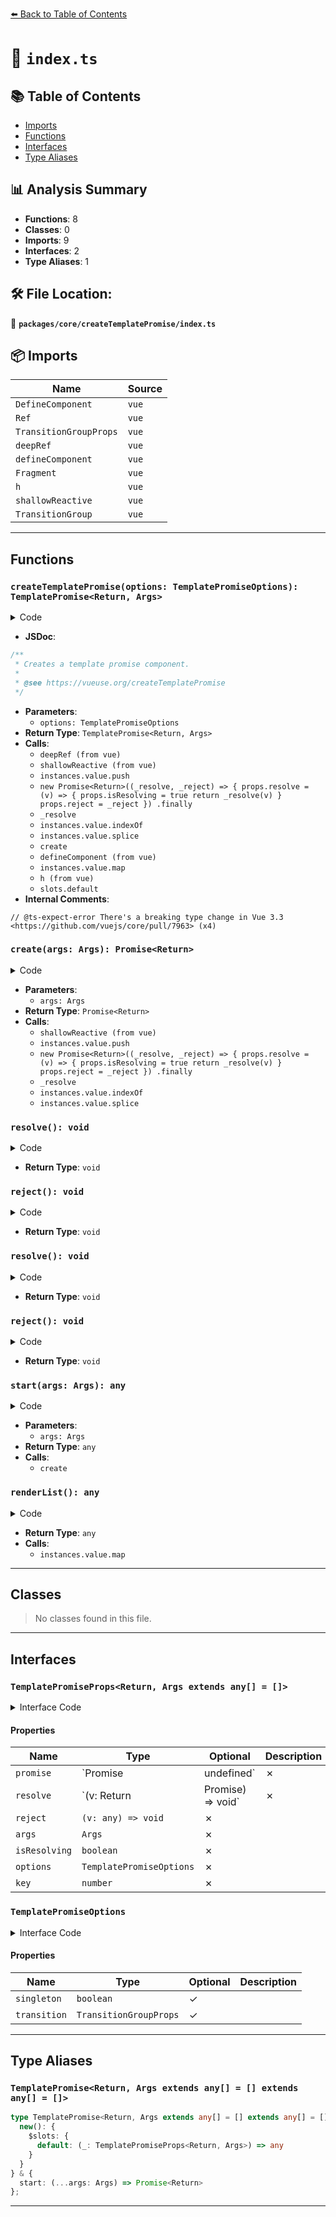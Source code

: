 [⬅️ Back to Table of Contents](../../../index.md)

# 📄 `index.ts`

## 📚 Table of Contents

- [Imports](#imports)
- [Functions](#functions)
- [Interfaces](#interfaces)
- [Type Aliases](#type-aliases)

## 📊 Analysis Summary

- **Functions**: 8
- **Classes**: 0
- **Imports**: 9
- **Interfaces**: 2
- **Type Aliases**: 1

## 🛠️ File Location:
📂 **`packages/core/createTemplatePromise/index.ts`**

## 📦 Imports

| Name | Source |
|------|--------|
| `DefineComponent` | `vue` |
| `Ref` | `vue` |
| `TransitionGroupProps` | `vue` |
| `deepRef` | `vue` |
| `defineComponent` | `vue` |
| `Fragment` | `vue` |
| `h` | `vue` |
| `shallowReactive` | `vue` |
| `TransitionGroup` | `vue` |


---

## Functions

### `createTemplatePromise(options: TemplatePromiseOptions): TemplatePromise<Return, Args>`

<details><summary>Code</summary>

```ts
export function createTemplatePromise<Return, Args extends any[] = []>(
  options: TemplatePromiseOptions = {},
): TemplatePromise<Return, Args> {
  let index = 0
  const instances = deepRef([]) as Ref<TemplatePromiseProps<Return, Args>[]>

  function create(...args: Args) {
    const props = shallowReactive({
      key: index++,
      args,
      promise: undefined,
      resolve: () => {},
      reject: () => {},
      isResolving: false,
      options,
    }) as TemplatePromiseProps<Return, Args>

    instances.value.push(props)

    props.promise = new Promise<Return>((_resolve, _reject) => {
      props.resolve = (v) => {
        props.isResolving = true
        return _resolve(v)
      }
      props.reject = _reject
    })
      .finally(() => {
        props.promise = undefined
        const index = instances.value.indexOf(props)
        if (index !== -1)
          instances.value.splice(index, 1)
      })

    return props.promise
  }

  function start(...args: Args) {
    if (options.singleton && instances.value.length > 0)
      return instances.value[0].promise
    return create(...args)
  }

  const component = defineComponent((_, { slots }) => {
    const renderList = () => instances.value.map(props => h(Fragment, { key: props.key }, slots.default?.(props)))
    if (options.transition)
      return () => h(TransitionGroup, options.transition, renderList)
    return renderList
  })

  // @ts-expect-error There's a breaking type change in Vue 3.3 <https://github.com/vuejs/core/pull/7963>
  component.start = start

  return component as any
}
```
</details>

- **JSDoc**:
```ts
/**
 * Creates a template promise component.
 *
 * @see https://vueuse.org/createTemplatePromise
 */
```

- **Parameters**:
  - `options: TemplatePromiseOptions`
- **Return Type**: `TemplatePromise<Return, Args>`
- **Calls**:
  - `deepRef (from vue)`
  - `shallowReactive (from vue)`
  - `instances.value.push`
  - `new Promise<Return>((_resolve, _reject) => {
      props.resolve = (v) => {
        props.isResolving = true
        return _resolve(v)
      }
      props.reject = _reject
    })
      .finally`
  - `_resolve`
  - `instances.value.indexOf`
  - `instances.value.splice`
  - `create`
  - `defineComponent (from vue)`
  - `instances.value.map`
  - `h (from vue)`
  - `slots.default`
- **Internal Comments**:
```
// @ts-expect-error There's a breaking type change in Vue 3.3 <https://github.com/vuejs/core/pull/7963> (x4)
```

### `create(args: Args): Promise<Return>`

<details><summary>Code</summary>

```ts
function create(...args: Args) {
    const props = shallowReactive({
      key: index++,
      args,
      promise: undefined,
      resolve: () => {},
      reject: () => {},
      isResolving: false,
      options,
    }) as TemplatePromiseProps<Return, Args>

    instances.value.push(props)

    props.promise = new Promise<Return>((_resolve, _reject) => {
      props.resolve = (v) => {
        props.isResolving = true
        return _resolve(v)
      }
      props.reject = _reject
    })
      .finally(() => {
        props.promise = undefined
        const index = instances.value.indexOf(props)
        if (index !== -1)
          instances.value.splice(index, 1)
      })

    return props.promise
  }
```
</details>

- **Parameters**:
  - `args: Args`
- **Return Type**: `Promise<Return>`
- **Calls**:
  - `shallowReactive (from vue)`
  - `instances.value.push`
  - `new Promise<Return>((_resolve, _reject) => {
      props.resolve = (v) => {
        props.isResolving = true
        return _resolve(v)
      }
      props.reject = _reject
    })
      .finally`
  - `_resolve`
  - `instances.value.indexOf`
  - `instances.value.splice`
### `resolve(): void`

<details><summary>Code</summary>

```ts
() => {}
```
</details>

- **Return Type**: `void`
### `reject(): void`

<details><summary>Code</summary>

```ts
() => {}
```
</details>

- **Return Type**: `void`
### `resolve(): void`

<details><summary>Code</summary>

```ts
() => {}
```
</details>

- **Return Type**: `void`
### `reject(): void`

<details><summary>Code</summary>

```ts
() => {}
```
</details>

- **Return Type**: `void`
### `start(args: Args): any`

<details><summary>Code</summary>

```ts
function start(...args: Args) {
    if (options.singleton && instances.value.length > 0)
      return instances.value[0].promise
    return create(...args)
  }
```
</details>

- **Parameters**:
  - `args: Args`
- **Return Type**: `any`
- **Calls**:
  - `create`
### `renderList(): any`

<details><summary>Code</summary>

```ts
() => instances.value.map(props => h(Fragment, { key: props.key }, slots.default?.(props)))
```
</details>

- **Return Type**: `any`
- **Calls**:
  - `instances.value.map`

---

## Classes

> No classes found in this file.


---

## Interfaces

### `TemplatePromiseProps<Return, Args extends any[] = []>`

<details><summary>Interface Code</summary>

```ts
export interface TemplatePromiseProps<Return, Args extends any[] = []> {
  /**
   * The promise instance.
   */
  promise: Promise<Return> | undefined
  /**
   * Resolve the promise.
   */
  resolve: (v: Return | Promise<Return>) => void
  /**
   * Reject the promise.
   */
  reject: (v: any) => void
  /**
   * Arguments passed to TemplatePromise.start()
   */
  args: Args
  /**
   * Indicates if the promise is resolving.
   * When passing another promise to `resolve`, this will be set to `true` until the promise is resolved.
   */
  isResolving: boolean
  /**
   * Options passed to createTemplatePromise()
   */
  options: TemplatePromiseOptions
  /**
   * Unique key for list rendering.
   */
  key: number
}
```
</details>

#### Properties

| Name | Type | Optional | Description |
|------|------|----------|-------------|
| `promise` | `Promise<Return> | undefined` | ✗ |  |
| `resolve` | `(v: Return | Promise<Return>) => void` | ✗ |  |
| `reject` | `(v: any) => void` | ✗ |  |
| `args` | `Args` | ✗ |  |
| `isResolving` | `boolean` | ✗ |  |
| `options` | `TemplatePromiseOptions` | ✗ |  |
| `key` | `number` | ✗ |  |

### `TemplatePromiseOptions`

<details><summary>Interface Code</summary>

```ts
export interface TemplatePromiseOptions {
  /**
   * Determines if the promise can be called only once at a time.
   *
   * @default false
   */
  singleton?: boolean

  /**
   * Transition props for the promise.
   */
  transition?: TransitionGroupProps
}
```
</details>

#### Properties

| Name | Type | Optional | Description |
|------|------|----------|-------------|
| `singleton` | `boolean` | ✓ |  |
| `transition` | `TransitionGroupProps` | ✓ |  |


---

## Type Aliases

### `TemplatePromise<Return, Args extends any[] = [] extends any[] = []>`

```ts
type TemplatePromise<Return, Args extends any[] = [] extends any[] = []> = DefineComponent<object> & {
  new(): {
    $slots: {
      default: (_: TemplatePromiseProps<Return, Args>) => any
    }
  }
} & {
  start: (...args: Args) => Promise<Return>
};
```


---